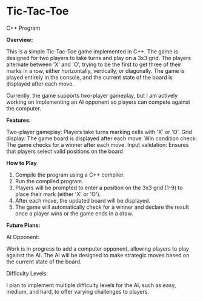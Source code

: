 # Tic-Tac-Toe
C++ Program

**Overview:**

This is a simple Tic-Tac-Toe game implemented in C++. The game is designed for two players to 
take turns and play on a 3x3 grid. The players alternate between 'X' and 'O', trying to be the 
first to get three of their marks in a row, either horizontally, vertically, or diagonally. 
The game is played entirely in the console, and the current state of the board is 
displayed after each move.

Currently, the game supports two-player gameplay, but I am actively working on implementing an 
AI opponent so players can compete against the computer.

**Features:**

Two-player gameplay: Players take turns marking cells with 'X' or 'O'.
Grid display: The game board is displayed after each move.
Win condition check: The game checks for a winner after each move.
Input validation: Ensures that players select valid positions on the board

**How to Play**
1. Compile the program using a C++ compiler.
2. Run the compiled program.
3. Players will be prompted to enter a position on the 3x3 grid (1-9) to place their mark (either 'X' or 'O').
4. After each move, the updated board will be displayed.
5. The game will automatically check for a winner and declare the result once a player wins or the game ends in a draw.

**Future Plans:**

AI Opponent: 

Work is in progress to add a computer opponent, allowing players to play against the AI. 
The AI will be designed to make strategic moves based on the current state of the board.

Difficulty Levels: 

I plan to implement multiple difficulty levels for the AI, such as easy, medium, 
and hard, to offer varying challenges to players.
